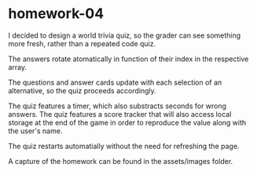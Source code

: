 # homework-04

I decided to design a world trivia quiz, so the grader can see something more fresh, rather than a repeated code quiz.

The answers rotate atomatically in function of their index in the respective array. 

The questions and answer cards update with each selection of an alternative, so the quiz proceeds accordingly. 


The quiz features a timer, which also substracts seconds for wrong answers. The quiz features a score tracker that will also access local storage at the end of the game in order to reproduce the value along with the user's name. 

The quiz restarts automatially without the need for refreshing the page. 



A capture of the homework can be found in the assets/images folder.